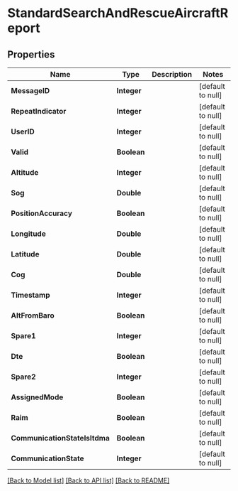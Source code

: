 # StandardSearchAndRescueAircraftReport
## Properties

| Name | Type | Description | Notes |
|------------ | ------------- | ------------- | -------------|
| **MessageID** | **Integer** |  | [default to null] |
| **RepeatIndicator** | **Integer** |  | [default to null] |
| **UserID** | **Integer** |  | [default to null] |
| **Valid** | **Boolean** |  | [default to null] |
| **Altitude** | **Integer** |  | [default to null] |
| **Sog** | **Double** |  | [default to null] |
| **PositionAccuracy** | **Boolean** |  | [default to null] |
| **Longitude** | **Double** |  | [default to null] |
| **Latitude** | **Double** |  | [default to null] |
| **Cog** | **Double** |  | [default to null] |
| **Timestamp** | **Integer** |  | [default to null] |
| **AltFromBaro** | **Boolean** |  | [default to null] |
| **Spare1** | **Integer** |  | [default to null] |
| **Dte** | **Boolean** |  | [default to null] |
| **Spare2** | **Integer** |  | [default to null] |
| **AssignedMode** | **Boolean** |  | [default to null] |
| **Raim** | **Boolean** |  | [default to null] |
| **CommunicationStateIsItdma** | **Boolean** |  | [default to null] |
| **CommunicationState** | **Integer** |  | [default to null] |

[[Back to Model list]](../README.md#documentation-for-models) [[Back to API list]](../README.md#documentation-for-api-endpoints) [[Back to README]](../README.md)

